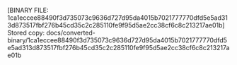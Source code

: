 [BINARY FILE: 1ca1eccee88490f3d735073c9636d727d95da4015b7021777770dfd5e5ad313d873517fbf276b45cd35c2c285110fe9f95d5ae2cc38cf6c8c213217ae01b]
Stored copy: docs/converted-binary/1ca1eccee88490f3d735073c9636d727d95da4015b7021777770dfd5e5ad313d873517fbf276b45cd35c2c285110fe9f95d5ae2cc38cf6c8c213217ae01b

